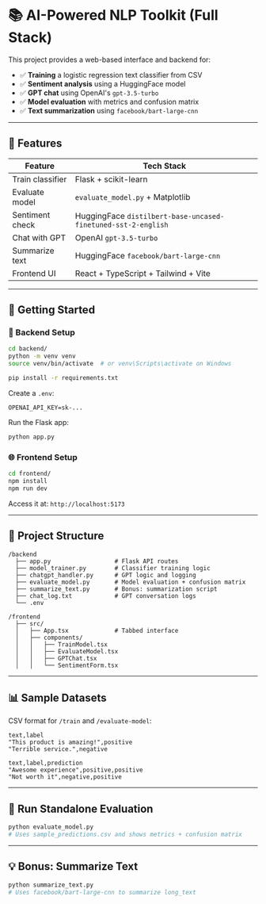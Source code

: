 
# 📚 AI-Powered NLP Toolkit (Full Stack)

This project provides a web-based interface and backend for:

- ✅ **Training** a logistic regression text classifier from CSV  
- ✅ **Sentiment analysis** using a HuggingFace model  
- ✅ **GPT chat** using OpenAI's `gpt-3.5-turbo`  
- ✅ **Model evaluation** with metrics and confusion matrix  
- ✅ **Text summarization** using `facebook/bart-large-cnn`

---

## 🧠 Features

| Feature              | Tech Stack                                  |
|----------------------|---------------------------------------------|
| Train classifier     | Flask + scikit-learn                        |
| Evaluate model       | `evaluate_model.py` + Matplotlib            |
| Sentiment check      | HuggingFace `distilbert-base-uncased-finetuned-sst-2-english` |
| Chat with GPT        | OpenAI `gpt-3.5-turbo`                       |
| Summarize text       | HuggingFace `facebook/bart-large-cnn`       |
| Frontend UI          | React + TypeScript + Tailwind + Vite        |

---

## 🚀 Getting Started

### 🔧 Backend Setup

```bash
cd backend/
python -m venv venv
source venv/bin/activate  # or venv\Scripts\activate on Windows

pip install -r requirements.txt
```

Create a `.env`:

```
OPENAI_API_KEY=sk-...
```

Run the Flask app:

```bash
python app.py
```

### 🌐 Frontend Setup

```bash
cd frontend/
npm install
npm run dev
```

Access it at: `http://localhost:5173`

---

## 📁 Project Structure

```
/backend
  ├── app.py                  # Flask API routes
  ├── model_trainer.py        # Classifier training logic
  ├── chatgpt_handler.py      # GPT logic and logging
  ├── evaluate_model.py       # Model evaluation + confusion matrix
  ├── summarize_text.py       # Bonus: summarization script
  ├── chat_log.txt            # GPT conversation logs
  └── .env

/frontend
  ├── src/
  │   ├── App.tsx             # Tabbed interface
  │   ├── components/
  │   │   ├── TrainModel.tsx
  │   │   ├── EvaluateModel.tsx
  │   │   ├── GPTChat.tsx
  │   │   └── SentimentForm.tsx
```

---

## 📊 Sample Datasets

CSV format for `/train` and `/evaluate-model`:

```csv
text,label
"This product is amazing!",positive
"Terrible service.",negative
```

```csv
text,label,prediction
"Awesome experience",positive,positive
"Not worth it",negative,positive
```

---

## 🧪 Run Standalone Evaluation

```bash
python evaluate_model.py
# Uses sample_predictions.csv and shows metrics + confusion matrix
```

---

## 💡 Bonus: Summarize Text

```bash
python summarize_text.py
# Uses facebook/bart-large-cnn to summarize long_text
```